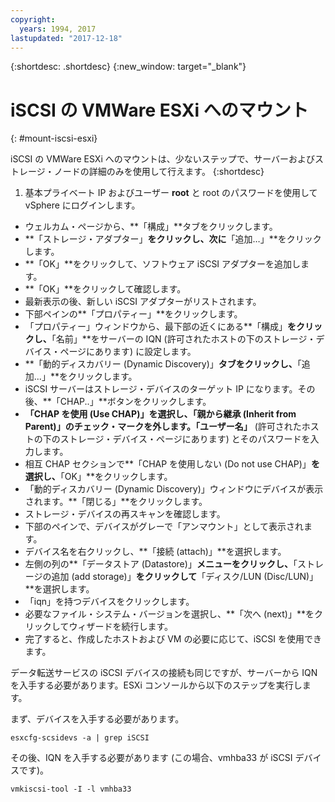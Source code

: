 ```yaml
---
copyright:
  years: 1994, 2017
lastupdated: "2017-12-18"
---
```


{:shortdesc: .shortdesc}
{:new_window: target="_blank"}

# iSCSI の VMWare ESXi へのマウント
{: #mount-iscsi-esxi}

iSCSI の VMWare ESXi へのマウントは、少ないステップで、サーバーおよびストレージ・ノードの詳細のみを使用して行えます。
{:shortdesc}

1. 基本プライベート IP およびユーザー **root** と root のパスワードを使用して vSphere にログインします。
* ウェルカム・ページから、**「構成」**タブをクリックします。
* **「ストレージ・アダプター」**をクリックし、次に**「追加…」**をクリックします。
* **「OK」**をクリックして、ソフトウェア iSCSI アダプターを追加します。
* **「OK」**をクリックして確認します。
* 最新表示の後、新しい iSCSI アダプターがリストされます。
* 下部ペインの**「プロパティー」**をクリックします。
* 「プロパティー」ウィンドウから、最下部の近くにある**「構成」**をクリックし、**「名前」**をサーバーの IQN (許可されたホストの下のストレージ・デバイス・ページにあります) に設定します。
* **「動的ディスカバリー (Dynamic Discovery)」**タブをクリックし、**「追加...」**をクリックします。
* iSCSI サーバーはストレージ・デバイスのターゲット IP になります。その後、**「CHAP..」**ボタンをクリックします。
* **「CHAP を使用 (Use CHAP)」**を選択し、**「親から継承 (Inherit from Parent)」**のチェック・マークを外します。**「ユーザー名」** (許可されたホストの下のストレージ・デバイス・ページにあります) とそのパスワードを入力します。
* 相互 CHAP セクションで**「CHAP を使用しない (Do not use CHAP)」**を選択し、**「OK」**をクリックします。
* 「動的ディスカバリー (Dynamic Discovery)」ウィンドウにデバイスが表示されます。**「閉じる」**をクリックします。
* ストレージ・デバイスの再スキャンを確認します。
* 下部のペインで、デバイスがグレーで「アンマウント」として表示されます。
* デバイス名を右クリックし、**「接続 (attach)」**を選択します。
* 左側の列の**「データストア (Datastore)」**メニューをクリックし、**「ストレージの追加 (add storage)」**をクリックして**「ディスク/LUN (Disc/LUN)」**を選択します。
* 「iqn」を持つデバイスをクリックします。
* 必要なファイル・システム・バージョンを選択し、**「次へ (next)」**をクリックしてウィザードを続行します。
* 完了すると、作成したホストおよび VM の必要に応じて、iSCSI を使用できます。



データ転送サービスの iSCSI デバイスの接続も同じですが、サーバーから IQN を入手する必要があります。ESXi コンソールから以下のステップを実行します。

まず、デバイスを入手する必要があります。

`esxcfg-scsidevs -a | grep iSCSI`

その後、IQN を入手する必要があります (この場合、vmhba33 が iSCSI デバイスです)。

`vmkiscsi-tool -I -l vmhba33`
